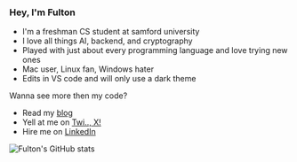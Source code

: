 ### Hey, I'm Fulton

- I'm a freshman CS student at samford university
- I love all things AI, backend, and cryptography
- Played with just about every programming language and love trying new ones
- Mac user, Linux fan, Windows hater
- Edits in VS code and will only use a dark theme

Wanna see more then my code?

- Read my [blog](https://fultonsramblings.substack.com/)
- Yell at me on [Twi.., X!](https://twitter.com/BrowneFulton)
- Hire me on [LinkedIn](https://www.linkedin.com/in/fulton-browne-925a20245/)

![Fulton's GitHub stats](https://github-readme-stats.vercel.app/api?username=FultonBrowne&show=reviews&show_icons=true&theme=dracula)
